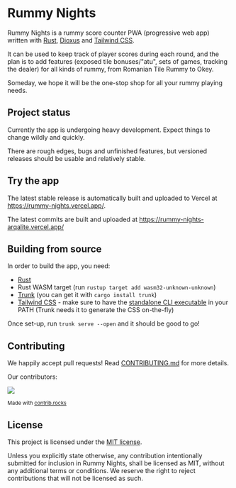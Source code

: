 # Rummy Nights
Rummy Nights is a rummy score counter PWA (progressive web app) written with [Rust], [Dioxus] and [Tailwind CSS].

[Rust]: https://www.rust-lang.org/
[Dioxus]: https://dioxuslabs.com/
[Tailwind CSS]: https://tailwindcss.com/

It can be used to keep track of player scores during each round, and the plan is to add features (exposed tile bonuses/"atu", sets of games, tracking the dealer) for all kinds of rummy, from Romanian Tile Rummy to Okey. 

Someday, we hope it will be the one-stop shop for all your rummy playing needs.

## Project status
Currently the app is undergoing heavy development. Expect things to change wildly and quickly.

There are rough edges, bugs and unfinished features, but versioned releases should be usable and relatively stable.

## Try the app
The latest stable release is automatically built and uploaded to Vercel at https://rummy-nights.vercel.app/.

The latest commits are built and uploaded at https://rummy-nights-arqalite.vercel.app/

## Building from source
In order to build the app, you need:
- [Rust](https://www.rust-lang.org/)
- Rust WASM target (run `rustup target add wasm32-unknown-unknown`)
- [Trunk](https://trunkrs.dev/) (you can get it with `cargo install trunk`)
- [Tailwind CSS](https://tailwindcss.com/) - make sure to have the [standalone CLI executable](https://tailwindcss.com/blog/standalone-cli) in your PATH (Trunk needs it to generate the CSS on-the-fly)

Once set-up, run `trunk serve --open` and it should be good to go!

## Contributing
We happily accept pull requests!
Read [CONTRIBUTING.md](./CONTRIBUTING.md) for more details.

Our contributors:

<a href="https://github.com/arqalite/rummy-nights/graphs/contributors">
  <img src="https://contrib.rocks/image?repo=arqalite/rummy-nights" />
</a>

<sub>Made with [contrib.rocks](https://contrib.rocks)</sub>

## License
This project is licensed under the [MIT license](https://github.com/arqalite/rummy-nights/blob/main/LICENSE).

Unless you explicitly state otherwise, any contribution intentionally submitted
for inclusion in Rummy Nights, shall be licensed as MIT, without any additional
terms or conditions. We reserve the right to reject contributions that will not be licensed as such.
